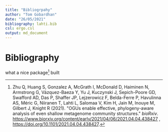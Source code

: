 ```yaml
---
title: "Bibliogrpahy"
author: "Tom Gobardhan"
date: "26/05/2021"
bibliography: lahti.bib
csl: ergo.csl
output: md_document
---
```


# Bibliography




what a nice package[^Zhu2021] built

[^Zhu2021]: Zhu Q, Huang S, Gonzalez A, McGrath I, McDonald D, Haiminen
N, Armstrong G, Vázquez-Baeza Y, Yu J, Kuczynski J, Sepich-Poore GD,
Swafford AD, Das P, Shaffer JP, Lejzerowicz F, Belda-Ferre P, Havulinna
AS, Méric G, Niiranen T, Lahti L, Salomaa V, Kim H, Jain M, Inouye M,
Gilbert J, Knight R (2021). "OGUs enable effective, phylogeny-aware
analysis of even shallow metagenome community structures." _bioRxiv_.
https://www.biorxiv.org/content/early/2021/04/06/2021.04.04.438427 ,
https://doi.org/10.1101/2021.04.04.438427.

